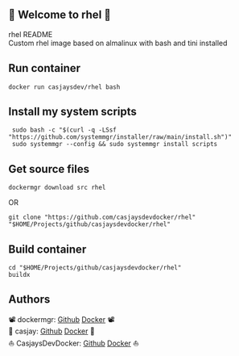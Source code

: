 ## 👋 Welcome to rhel 🚀  

rhel README  
Custom rhel image based on almalinux with bash and tini installed  
  
## Run container

```shell
docker run casjaysdev/rhel bash
```
  
  
## Install my system scripts  

```shell
 sudo bash -c "$(curl -q -LSsf "https://github.com/systemmgr/installer/raw/main/install.sh")"
 sudo systemmgr --config && sudo systemmgr install scripts  
```

## Get source files  

```shell
dockermgr download src rhel
```

OR

```shell
git clone "https://github.com/casjaysdevdocker/rhel" "$HOME/Projects/github/casjaysdevdocker/rhel"
```

## Build container  

```shell
cd "$HOME/Projects/github/casjaysdevdocker/rhel"
buildx 
```

## Authors  

📽 dockermgr: [Github](https://github.com/dockermgr) [Docker](https://hub.docker.com/r/casjaysdevdocker) 📽  
🤖 casjay: [Github](https://github.com/casjay) [Docker](https://hub.docker.com/r/casjay) 🤖  
⛵ CasjaysDevDocker: [Github](https://github.com/casjaysdevdocker) [Docker](https://hub.docker.com/r/casjaysdevdocker) ⛵  
